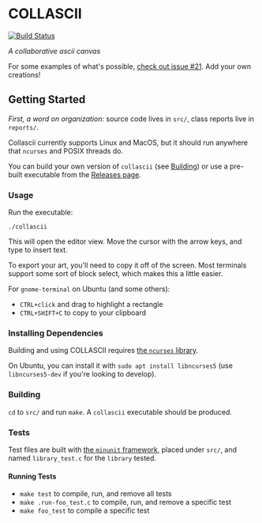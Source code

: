 # COLLASCII

[![Build Status](https://travis-ci.com/olin/SoftSysCollascii.svg?branch=master)](https://travis-ci.com/olin/SoftSysCollascii)

_A collaborative ascii canvas_

For some examples of what's possible, [check out issue #21](https://github.com/olin/SoftSysCollascii/issues/21#partial-timeline). Add your own creations!

## Getting Started

_First, a word on organization:_ source code lives in `src/`, class reports live in `reports/`.

Collascii currently supports Linux and MacOS, but it should run anywhere that `ncurses` and POSIX threads do.

You can build your own version of `collascii` (see [Building](#building)) or use a pre-built executable from the [Releases page](https://github.com/olin/SoftSysCollascii/releases).

### Usage

Run the executable:
```shell
./collascii
```

This will open the editor view. Move the cursor with the arrow keys, and type to insert text.

To export your art, you'll need to copy it off of the screen. Most terminals 
support some sort of block select, which makes this a little easier.

For `gnome-terminal` on Ubuntu (and some others):
- `CTRL+click` and drag to highlight a rectangle
- `CTRL+SHIFT+C` to copy to your clipboard

### Installing Dependencies

Building and using COLLASCII requires [the `ncurses` library](https://invisible-island.net/ncurses/).

On Ubuntu, you can install it with `sudo apt install libncurses5` (use `libncurses5-dev` if you're looking to develop).

### Building

`cd` to `src/` and run `make`. A `collascii` executable should be produced.

### Tests

Test files are built with [the `minunit` framework](https://github.com/siu/minunit), placed under `src/`, and named `library_test.c` for the `library` tested.

#### Running Tests

- `make test` to compile, run, and remove all tests
- `make .run-foo_test.c` to compile, run, and remove a specific test
- `make foo_test` to compile a specific test

